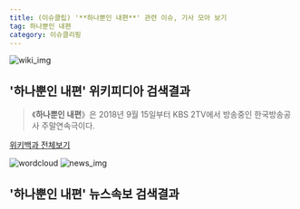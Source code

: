 ```yaml
---
title: (이슈클립) '**하나뿐인 내편**' 관련 이슈, 기사 모아 보기
tag: 하나뿐인 내편
category: 이슈클리핑
---
```

![wiki_img](https://user-images.githubusercontent.com/42597476/44503234-41136a80-a6d0-11e8-9071-6fc6418eafe4.png)
## **'**하나뿐인 내편**'** 위키피디아 검색결과
>《**하나뿐인 내편**》은 2018년 9월 15일부터 KBS 2TV에서 방송중인 한국방송공사 주말연속극이다.

<a href="https://ko.wikipedia.org/wiki/하나뿐인 내편" target="_blank">위키백과 전체보기</a>

![wordcloud](https://s3.ap-northeast-2.amazonaws.com/lyrics101-wordcloud/2018-09-16-1537101376.png)
![news_img](https://user-images.githubusercontent.com/42597476/44507050-1206f400-a6e4-11e8-8d98-7ffbfebb353f.png)
## **'**하나뿐인 내편**'** 뉴스속보 검색결과

